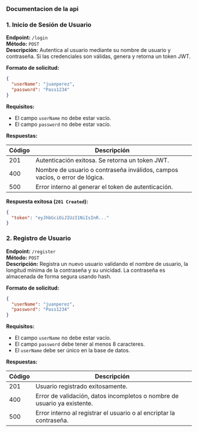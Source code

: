### Documentacion de la api


### 1. Inicio de Sesión de Usuario

**Endpoint:** `/login`  
**Método:** `POST`  
**Descripción:** Autentica al usuario mediante su nombre de usuario y contraseña. Si las credenciales son válidas, genera y retorna un token JWT.

**Formato de solicitud:**
```json
{
  "userName": "juanperez",
  "password": "Pass1234"
}
```

**Requisitos:**
- El campo `userName` no debe estar vacío.
- El campo `password` no debe estar vacío.

**Respuestas:**

| Código | Descripción                                                                 |
|--------|-----------------------------------------------------------------------------|
| 201    | Autenticación exitosa. Se retorna un token JWT.                            |
| 400    | Nombre de usuario o contraseña inválidos, campos vacíos, o error de lógica.|
| 500    | Error interno al generar el token de autenticación.                        |

**Respuesta exitosa (`201 Created`):**
```json
{
  "token": "eyJhbGciOiJIUzI1NiIsInR..."
}
```

### 2. Registro de Usuario

**Endpoint:** `/register`  
**Método:** `POST`  
**Descripción:** Registra un nuevo usuario validando el nombre de usuario, la longitud mínima de la contraseña y su unicidad. La contraseña es almacenada de forma segura usando hash.

**Formato de solicitud:**
```json
{
  "userName": "juanperez",
  "password": "Pass1234"
}
```

**Requisitos:**
- El campo `userName` no debe estar vacío.
- El campo `password` debe tener al menos 8 caracteres.
- El `userName` debe ser único en la base de datos.

**Respuestas:**

| Código | Descripción                                                                 |
|--------|-----------------------------------------------------------------------------|
| 201    | Usuario registrado exitosamente.                                            |
| 400    | Error de validación, datos incompletos o nombre de usuario ya existente.   |
| 500    | Error interno al registrar el usuario o al encriptar la contraseña.        |


